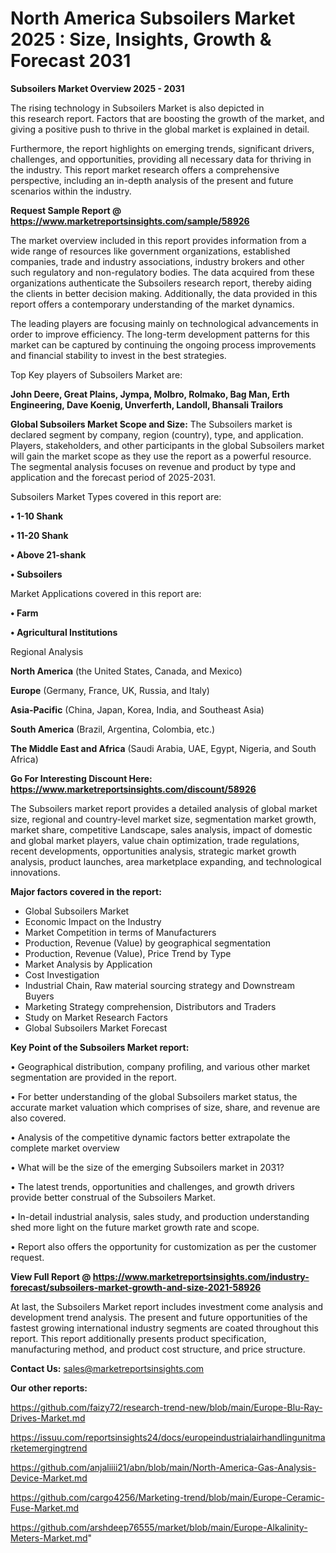 # North America Subsoilers Market 2025 : Size, Insights, Growth & Forecast 2031

<Strong> Subsoilers Market Overview 2025 - 2031</strong>

The rising technology in Subsoilers Market is also depicted in this research report. Factors that are boosting the growth of the market, and giving a positive push to thrive in the global market is explained in detail.

Furthermore, the report highlights on emerging trends, significant drivers, challenges, and opportunities, providing all necessary data for thriving in the industry. This report market research offers a comprehensive perspective, including an in-depth analysis of the present and future scenarios within the industry.

<strong>Request Sample Report @ <a href=https://www.marketreportsinsights.com/sample/58926>https://www.marketreportsinsights.com/sample/58926</a></strong>

The market overview included in this report provides information from a wide range of resources like government organizations, established companies, trade and industry associations, industry brokers and other such regulatory and non-regulatory bodies. The data acquired from these organizations authenticate the Subsoilers research report, thereby aiding the clients in better decision making. Additionally, the data provided in this report offers a contemporary understanding of the market dynamics.

The leading players are focusing mainly on technological advancements in order to improve efficiency. The long-term development patterns for this market can be captured by continuing the ongoing process improvements and financial stability to invest in the best strategies.

Top Key players of Subsoilers Market are:

<strong>John Deere, Great Plains, Jympa, Molbro, Rolmako, Bag Man, Erth Engineering, Dave Koenig, Unverferth, Landoll, Bhansali Trailors</strong>

<strong><b>Global Subsoilers Market Scope and Size:</b></strong>
The Subsoilers market is declared segment by company, region (country), type, and application. Players, stakeholders, and other participants in the global Subsoilers market will gain the market scope as they use the report as a powerful resource. The segmental analysis focuses on revenue and product by type and application and the forecast period of 2025-2031.

Subsoilers Market Types covered in this report are:

<strong>• 1-10 Shank

• 11-20 Shank

• Above 21-shank

• Subsoilers</strong>

Market Applications covered in this report are:

<strong>• Farm

• Agricultural Institutions</strong> 

Regional Analysis

<strong>North America</strong> (the United States, Canada, and Mexico)

<strong>Europe</strong> (Germany, France, UK, Russia, and Italy)

<strong>Asia-Pacific</strong> (China, Japan, Korea, India, and Southeast Asia)

<strong>South America</strong> (Brazil, Argentina, Colombia, etc.)

<strong>The Middle East and Africa</strong> (Saudi Arabia, UAE, Egypt, Nigeria, and South Africa)

<strong>Go For Interesting Discount Here: <a href=https://www.marketreportsinsights.com/discount/58926>https://www.marketreportsinsights.com/discount/58926</a></strong>

The Subsoilers market report provides a detailed analysis of global market size, regional and country-level market size, segmentation market growth, market share, competitive Landscape, sales analysis, impact of domestic and global market players, value chain optimization, trade regulations, recent developments, opportunities analysis, strategic market growth analysis, product launches, area marketplace expanding, and technological innovations.

<strong><b>Major factors covered in the report:</b></strong>
<ul>
  <li>Global Subsoilers Market </li>
  <li>Economic Impact on the Industry</li>
  <li>Market Competition in terms of Manufacturers</li>
  <li>Production, Revenue (Value) by geographical segmentation</li>
  <li>Production, Revenue (Value), Price Trend by Type</li>
  <li>Market Analysis by Application</li>
  <li>Cost Investigation</li>
  <li>Industrial Chain, Raw material sourcing strategy and Downstream Buyers</li>
  <li>Marketing Strategy comprehension, Distributors and Traders</li>
  <li>Study on Market Research Factors</li>
  <li>Global Subsoilers Market Forecast</li>
</ul>

<strong><b>Key Point of the Subsoilers Market report:</b></strong>

• Geographical distribution, company profiling, and various other market segmentation are provided in the report.

• For better understanding of the global Subsoilers market status, the accurate market valuation which comprises of size, share, and revenue are also covered.

• Analysis of the competitive dynamic factors better extrapolate the complete market overview

• What will be the size of the emerging Subsoilers market in 2031?

• The latest trends, opportunities and challenges, and growth drivers provide better construal of the Subsoilers Market.

• In-detail industrial analysis, sales study, and production understanding shed more light on the future market growth rate and scope.

• Report also offers the opportunity for customization as per the customer request.

<strong><b>View Full Report @ <a href=https://www.marketreportsinsights.com/industry-forecast/subsoilers-market-growth-and-size-2021-58926>https://www.marketreportsinsights.com/industry-forecast/subsoilers-market-growth-and-size-2021-58926</a></b></strong>


At last, the Subsoilers Market report includes investment come analysis and development trend analysis. The present and future opportunities of the fastest growing international industry segments are coated throughout this report. This report additionally presents product specification, manufacturing method, and product cost structure, and price structure.

<strong>Contact Us:</strong>
sales@marketreportsinsights.com

<strong>Our other reports:</strong>

<a href=https://github.com/faizy72/research-trend-new/blob/main/Europe-Blu-Ray-Drives-Market.md>https://github.com/faizy72/research-trend-new/blob/main/Europe-Blu-Ray-Drives-Market.md</a>

<a href=https://issuu.com/reportsinsights24/docs/europeindustrialairhandlingunitmarketemergingtrend>https://issuu.com/reportsinsights24/docs/europeindustrialairhandlingunitmarketemergingtrend</a>

<a href=https://github.com/anjaliiii21/abn/blob/main/North-America-Gas-Analysis-Device-Market.md>https://github.com/anjaliiii21/abn/blob/main/North-America-Gas-Analysis-Device-Market.md</a>

<a href=https://github.com/cargo4256/Marketing-trend/blob/main/Europe-Ceramic-Fuse-Market.md>https://github.com/cargo4256/Marketing-trend/blob/main/Europe-Ceramic-Fuse-Market.md</a>

<a href=https://github.com/arshdeep76555/market/blob/main/Europe-Alkalinity-Meters-Market.md>https://github.com/arshdeep76555/market/blob/main/Europe-Alkalinity-Meters-Market.md</a>"

